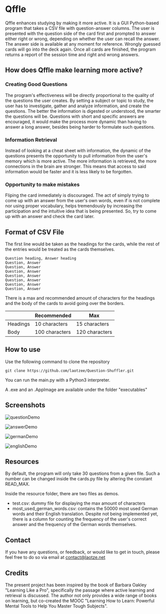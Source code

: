 # Qffle
Qffle enhances studying by making it more active. It is a GUI Python-based program that takes a CSV file with question-answer columns. The user is presented with the question side of the card first and prompted to answer either right or wrong, depending on whether the user can recall the answer. The answer side is available at any moment for reference. Wrongly guessed cards will go into the deck again. Once all cards are finished, the program returns a report of the session time and right and wrong answers. 

## How does Qffle make learning more active?

### Creating Good Questions
The program's effectiveness will be directly proportional to the quality of the questions the user creates. By setting a subject or topic to study, the user has to investigate, gather and analyze information, and create the questions. The better the information is digested or understood, the smarter the questions will be. Questions with short and specific answers are encouraged, it would make the process more dynamic than having to answer a long answer, besides being harder to formulate such questions.

### Information Retrieval
Instead of looking at a cheat sheet with information, the dynamic of the questions presents the opportunity to pull information from the user's memory which is more active. The more information is retrieved, the more connections in the brain are stronger. This means that access to said information would be faster and it is less likely to be forgotten.

### Opportunity to make mistakes
Fliping the card inmediately is discouraged. The act of simply trying to come up with an answer from the user's own words, even if is not complete nor using proper vocabulary, helps tremendously by increasing the participation and the intuitive idea that is being presented. So, try to come up with an answer and check the card later.

## Format of CSV File
The first line would be taken as the headings for the cards, while the rest of the entries would be treated as the cards themselves.

```
Question heading, Answer heading
Question, Answer
Question, Answer
Question, Answer
Question, Answer
Question, Answer
Question, Answer
Question, Answer
```

There is a max and recommended amount of characters for the headings and the body of the cards to avoid going over the borders.

|         |Recommended|Max|
|---------|----------------|---------------|
|Headings| 10 characters|15 characters|
|Body| 100 characters|120 characters|

## How to use
Use the following command to clone the repository

`git clone https://github.com/laotzee/Question-Shuffler.git`

You can run the main.py with a Python3 interpreter.

A .exe and an .AppImage are available under the folder "executables"

## Screenshots
![questionDemo](https://github.com/user-attachments/assets/759c2a58-1bd6-4712-8a9d-b5cbd319150a)

![answerDemo](https://github.com/user-attachments/assets/f0b2d6fb-e18e-43b1-87d6-d0f3457be343)

![germanDemo](https://github.com/user-attachments/assets/49635b96-e587-4389-a4ac-2856222b7891)

![englishDemo](https://github.com/user-attachments/assets/95cd9af0-d848-4d59-8e22-8427d4c02080)

## Resources

By default, the program will only take 30 questions from a given file. Such a number can be changed inside the cards.py file by altering the constant READ_MAX.

Inside the resource folder, there are two files as demos. 

- test.csv: dummy file for displaying the max amount of characters
- most_used_german_words.csv: contains the 50000 most used German words and their English translation. Despite not being implemented yet, there is a column for counting the frequency of the user's correct answer and the frequency of the German words themselves.

## Contact
If you have any questions, or feedback, or would like to get in touch, please feel free to do so via email at contact@laotze.net

## Credits
The present project has been inspired by the book of Barbara Oakley "Learning Like a Pro", specifically the passage where active learning and retrieval is discussed. The author not only provides a wide range of books on learning, but co-created the MOOC "Learning How to Learn: Powerful Mental Tools to Help You Master Tough Subjects". 

